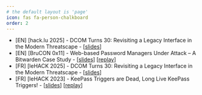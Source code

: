 ```yaml
---
# the default layout is 'page'
icon: fas fa-person-chalkboard
order: 2
---
```


- [EN] [hack.lu 2025] - DCOM Turns 30: Revisiting a Legacy Interface in the Modern Threatscape - [[slides](https://d3lb3.github.io/assets/hacklu_2025.pdf)]
- [EN] [BruCON 0x11] - Web-based Password Managers Under Attack – A Bitwarden Case Study - [[slides](https://d3lb3.github.io/assets/BruCON_0x11.pdf)] [[replay](https://www.youtube.com/watch?v=aAdD2z6uA7w)]
- [FR] [leHACK 2025] - DCOM Turns 30: Revisiting a Legacy Interface in the Modern Threatscape - [[slides](https://d3lb3.github.io/assets/leHACK_2025.pdf)]
- [FR] [leHACK 2023] - KeePass Triggers are Dead, Long Live KeePass Triggers! - [[slides](https://d3lb3.github.io/assets/leHACK_2023.pdf)] [[replay](https://www.youtube.com/watch?v=nFIbQ5ew9PU)]